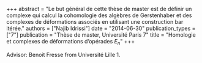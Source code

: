 +++
abstract = "Le but général de cette thèse de master est de définir un complexe qui calcul la cohomologie des algèbres de Gerstenhaber et des complexes de déformations associés en utilisant une construction bar itérée."
authors = ["Najib Idrissi"]
date = "2014-06-30"
publication_types = ["7"]
publication = "Thèse de master, Université Paris 7"
title = "Homologie et complexes de déformations d’opérades $E_n$"
+++

Advisor: Benoit Fresse from Université Lille 1.

